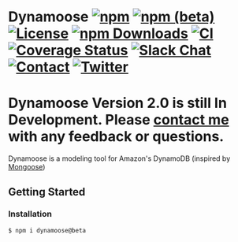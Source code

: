 # Dynamoose [![npm](https://img.shields.io/npm/v/dynamoose)](https://www.npmjs.com/package/dynamoose) [![npm (beta)](https://img.shields.io/npm/v/dynamoose/beta)](https://www.npmjs.com/package/dynamoose/v/beta) [![License](https://img.shields.io/github/license/dynamoosejs/dynamoose)](https://github.com/dynamoosejs/dynamoose/blob/master/LICENSE) [![npm Downloads](https://img.shields.io/npm/dw/dynamoose)](https://www.npmjs.com/package/dynamoose) [![CI](https://github.com/dynamoosejs/dynamoose/workflows/CI/badge.svg)](https://github.com/dynamoosejs/dynamoose/actions) [![Coverage Status](https://coveralls.io/repos/github/dynamoosejs/dynamoose/badge.svg?branch=master)](https://coveralls.io/github/dynamoosejs/dynamoose?branch=master) [![Slack Chat](https://img.shields.io/badge/chat-on%20slack-informational.svg)](https://join.slack.com/t/dynamoose/shared_invite/enQtODM4OTI0MTc1NDc3LWI3MmNhMThmNmJmZDk5MmUxOTZmMGEwNGQzNTRkMjhjZGJlNGM5M2JmZjMzMzlkODRhMGY3MTQ5YjQ2Nzg3YTY) [![Contact](https://img.shields.io/badge/contact-me-blue)](https://charlie.fish/contact) [![Twitter](https://img.shields.io/twitter/follow/dynamoosejs?style=social)](https://twitter.com/DynamooseJS)

# Dynamoose Version 2.0 is still In Development. Please [contact me](https://charlie.fish/contact) with any feedback or questions.

Dynamoose is a modeling tool for Amazon's DynamoDB (inspired by [Mongoose](http://mongoosejs.com/))


## Getting Started

### Installation

```sh
$ npm i dynamoose@beta
```
